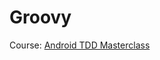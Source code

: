 # Groovy
Course: [Android TDD Masterclass](https://www.udemy.com/course/android-11-tdd-masterclass/)
